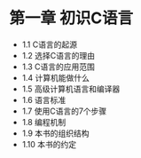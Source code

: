 # 第一章 初识C语言

* 1.1 C语言的起源
* 1.2 选择C语言的理由
* 1.3 C语言的应用范围
* 1.4 计算机能做什么
* 1.5 高级计算机语言和编译器
* 1.6 语言标准
* 1.7 使用C语言的7个步骤
* 1.8 编程机制
* 1.9 本书的组织结构
* 1.10 本书的约定
